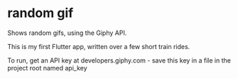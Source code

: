 # random gif

Shows random gifs, using the Giphy API.

This is my first Flutter app, written over a few short train rides.

To run, get an API key at developers.giphy.com - save this key in a file in the project root named api_key
